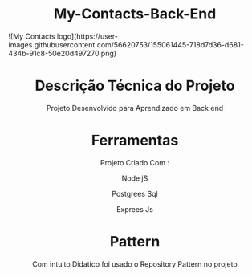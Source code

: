 <h1 align="center">My-Contacts-Back-End </h1>
![My Contacts logo](https://user-images.githubusercontent.com/56620753/155061445-718d7d36-d681-434b-91c8-50e20d497270.png)




<h1 align="center">Descrição Técnica do Projeto</h1>
<p align="center"> Projeto Desenvolvido para Aprendizado em Back end </p>

<h1 align="center">Ferramentas</h1>
<p align="center"> Projeto Criado Com : </p>
<p align="center"> Node jS  </p>
<p align="center"> Postgrees Sql </p>
<p align="center"> Exprees Js </p>

<h1 align="center">Pattern</h1>
<p align="center"> Com intuito Didatico foi usado o Repository Pattern no projeto</p>

